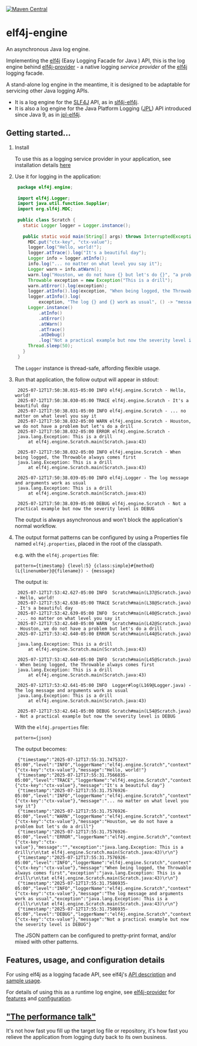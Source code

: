 [![Maven Central](https://img.shields.io/maven-central/v/io.github.elf4j/elf4j-engine.svg?label=Maven%20Central)](https://maven-badges.herokuapp.com/maven-central/io.github.elf4j/elf4j-engine)

# elf4j-engine

An asynchronous Java log engine.

Implementing the [elf4j](https://github.com/elf4j/elf4j) (Easy Logging Facade for Java ) API, this is the log engine
behind [elf4j-provider](https://github.com/elf4j/elf4j-provider) - a native logging _service provider_ of
the [elf4j](https://github.com/elf4j/) logging facade.

A stand-alone log engine in the meantime, it is designed to be adaptable for servicing other Java logging APIs.

* It is a log engine for the [SLF4J](https://www.slf4j.org/) API, as
  in [slf4j-elf4j](https://github.com/elf4j/slf4j-elf4j).
* It is also a log engine for the Java Platform Logging ([JPL](https://openjdk.org/jeps/264)) API introduced since Java
  9, as in [jpl-elf4j](https://github.com/elf4j/jpl-elf4j).

## Getting started...

1. Install

   To use this as a logging service provider in your application, see installation
   details [here](https://github.com/elf4j/elf4j-provider#installation)

2. Use it for logging in the application:
   ```java 
    package elf4j.engine;
    
    import elf4j.Logger;
    import java.util.function.Supplier;
    import org.slf4j.MDC;
    
    public class Scratch {
      static Logger logger = Logger.instance();
    
      public static void main(String[] args) throws InterruptedException {
        MDC.put("ctx-key", "ctx-value");
        logger.log("Hello, world!");
        logger.atTrace().log("It's a beautiful day");
        Logger info = logger.atInfo();
        info.log("... no matter on what level you say it");
        Logger warn = info.atWarn();
        warn.log("Houston, we do not have {} but let's do {}", "a problem", (Supplier) () -> "a drill");
        Throwable exception = new Exception("This is a drill");
        warn.atError().log(exception);
        logger.atInfo().log(exception, "When being logged, the Throwable always comes {}", "first");
        logger.atInfo().log(
            exception, "The log {} and {} work as usual", () -> "message", () -> "arguments");
        Logger.instance()
            .atInfo()
            .atError()
            .atWarn()
            .atTrace()
            .atDebug()
            .log("Not a practical example but now the severity level is DEBUG");
        Thread.sleep(50);
      }
    }
   ```
   The `Logger` instance is thread-safe, affording flexible usage.
3. Run that application, the follow output will appear in stdout:
   ```
    2025-07-12T17:50:38.015-05:00 INFO elf4j.engine.Scratch - Hello, world!
    2025-07-12T17:50:38.030-05:00 TRACE elf4j.engine.Scratch - It's a beautiful day
    2025-07-12T17:50:38.031-05:00 INFO elf4j.engine.Scratch - ... no matter on what level you say it
    2025-07-12T17:50:38.032-05:00 WARN elf4j.engine.Scratch - Houston, we do not have a problem but let's do a drill
    2025-07-12T17:50:38.032-05:00 ERROR elf4j.engine.Scratch - 
    java.lang.Exception: This is a drill
    	at elf4j.engine.Scratch.main(Scratch.java:43)
    
    2025-07-12T17:50:38.032-05:00 INFO elf4j.engine.Scratch - When being logged, the Throwable always comes first
    java.lang.Exception: This is a drill
    	at elf4j.engine.Scratch.main(Scratch.java:43)
    
    2025-07-12T17:50:38.039-05:00 INFO elf4j.Logger - The log message and arguments work as usual
    java.lang.Exception: This is a drill
    	at elf4j.engine.Scratch.main(Scratch.java:43)
    
    2025-07-12T17:50:38.039-05:00 DEBUG elf4j.engine.Scratch - Not a practical example but now the severity level is DEBUG
   ```
   The output is always asynchronous and won't block the application's normal workflow.
4. The output format patterns can be configured by using a Properties file named `elf4j.properties`, placed in the root
   of the classpath.

   e.g. with the `elf4j.properties` file:

   ```properties
   pattern={timestamp} {level:5} {class:simple}#{method}(L{linenumber}@{filename}) - {message}
   ```

   The output is:

   ```
    2025-07-12T17:53:42.627-05:00 INFO  Scratch#main(L37@Scratch.java) - Hello, world!
    2025-07-12T17:53:42.638-05:00 TRACE Scratch#main(L38@Scratch.java) - It's a beautiful day
    2025-07-12T17:53:42.639-05:00 INFO  Scratch#main(L40@Scratch.java) - ... no matter on what level you say it
    2025-07-12T17:53:42.640-05:00 WARN  Scratch#main(L42@Scratch.java) - Houston, we do not have a problem but let's do a drill
    2025-07-12T17:53:42.640-05:00 ERROR Scratch#main(L44@Scratch.java) - 
    java.lang.Exception: This is a drill
    	at elf4j.engine.Scratch.main(Scratch.java:43)
    
    2025-07-12T17:53:42.640-05:00 INFO  Scratch#main(L45@Scratch.java) - When being logged, the Throwable always comes first
    java.lang.Exception: This is a drill
    	at elf4j.engine.Scratch.main(Scratch.java:43)
    
    2025-07-12T17:53:42.641-05:00 INFO  Logger#log(L169@Logger.java) - The log message and arguments work as usual
    java.lang.Exception: This is a drill
    	at elf4j.engine.Scratch.main(Scratch.java:43)
    
    2025-07-12T17:53:42.641-05:00 DEBUG Scratch#main(L54@Scratch.java) - Not a practical example but now the severity level is DEBUG
   ```

   With the `elf4j.properties` file:

   ```properties
   pattern={json}
   ```

   The output becomes:

   ```
    {"timestamp":"2025-07-12T17:55:31.7475327-05:00","level":"INFO","loggerName":"elf4j.engine.Scratch","context":{"ctx-key":"ctx-value"},"message":"Hello, world!"}
    {"timestamp":"2025-07-12T17:55:31.7566835-05:00","level":"TRACE","loggerName":"elf4j.engine.Scratch","context":{"ctx-key":"ctx-value"},"message":"It's a beautiful day"}
    {"timestamp":"2025-07-12T17:55:31.7576926-05:00","level":"INFO","loggerName":"elf4j.engine.Scratch","context":{"ctx-key":"ctx-value"},"message":"... no matter on what level you say it"}
    {"timestamp":"2025-07-12T17:55:31.7576926-05:00","level":"WARN","loggerName":"elf4j.engine.Scratch","context":{"ctx-key":"ctx-value"},"message":"Houston, we do not have a problem but let's do a drill"}
    {"timestamp":"2025-07-12T17:55:31.7576926-05:00","level":"ERROR","loggerName":"elf4j.engine.Scratch","context":{"ctx-key":"ctx-value"},"message":"","exception":"java.lang.Exception: This is a drill\r\n\tat elf4j.engine.Scratch.main(Scratch.java:43)\r\n"}
    {"timestamp":"2025-07-12T17:55:31.7576926-05:00","level":"INFO","loggerName":"elf4j.engine.Scratch","context":{"ctx-key":"ctx-value"},"message":"When being logged, the Throwable always comes first","exception":"java.lang.Exception: This is a drill\r\n\tat elf4j.engine.Scratch.main(Scratch.java:43)\r\n"}
    {"timestamp":"2025-07-12T17:55:31.7586935-05:00","level":"INFO","loggerName":"elf4j.engine.Scratch","context":{"ctx-key":"ctx-value"},"message":"The log message and arguments work as usual","exception":"java.lang.Exception: This is a drill\r\n\tat elf4j.engine.Scratch.main(Scratch.java:43)\r\n"}
    {"timestamp":"2025-07-12T17:55:31.7586935-05:00","level":"DEBUG","loggerName":"elf4j.engine.Scratch","context":{"ctx-key":"ctx-value"},"message":"Not a practical example but now the severity level is DEBUG"}
   ```

   The JSON pattern can be configured to pretty-print format, and/or mixed with other patterns.

## Features, usage, and configuration details

For using elf4j as a logging facade API, see
elf4j's [API description](https://github.com/elf4j/elf4j#log-service-interface-and-access-api)
and [sample usage](https://github.com/elf4j/elf4j#use-it---for-log-service-api-clients).

For details of using this as a runtime log engine, see [elf4j-provider](https://github.com/elf4j/elf4j-provider)
for [features](https://github.com/elf4j/elf4j-provider#features)
and [configuration](https://github.com/elf4j/elf4j-provider#configuration).

## ["The performance talk"](https://github.com/elf4j/elf4j-provider#performance)

It's not how fast you fill up the target log file or repository, it's how fast you relieve the application from logging
duty back to its own business.
